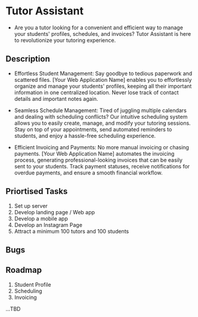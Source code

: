 # Tutor Assistant

- Are you a tutor looking for a convenient and efficient way to manage your students' profiles, schedules, and invoices? Tutor Assistant is here to revolutionize your tutoring experience.

## Description

- Effortless Student Management: Say goodbye to tedious paperwork and scattered files. [Your Web Application Name] enables you to effortlessly organize and manage your students' profiles, keeping all their important information in one centralized location. Never lose track of contact details and important notes again.

- Seamless Schedule Management: Tired of juggling multiple calendars and dealing with scheduling conflicts? Our intuitive scheduling system allows you to easily create, manage, and modify your tutoring sessions. Stay on top of your appointments, send automated reminders to students, and enjoy a hassle-free scheduling experience.

- Efficient Invoicing and Payments: No more manual invoicing or chasing payments. [Your Web Application Name] automates the invoicing process, generating professional-looking invoices that can be easily sent to your students. Track payment statuses, receive notifications for overdue payments, and ensure a smooth financial workflow.

## Priortised Tasks

1. Set up server
2. Develop landing page / Web app
3. Develop a mobile app
4. Develop an Instagram Page
5. Attract a minimum 100 tutors and 100 students

## Bugs

## Roadmap

1. Student Profile
2. Scheduling
3. Invoicing

...TBD
